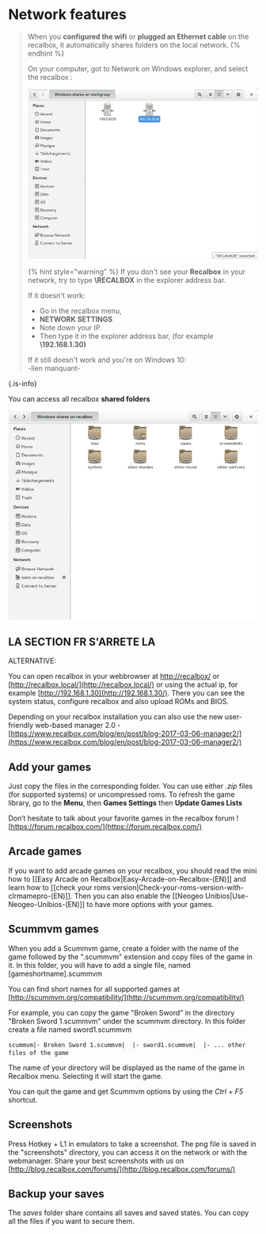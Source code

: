 # Network features


>When you **configured the wifi** or **plugged an Ethernet cable** on the recalbox, it automatically shares folders on the local network. 
>{% endhint %}
>
>On your computer, got to Network on Windows explorer, and select the recalbox :
>
>![](./recalbox-network1.jpg)
>
>{% hint style="warning" %}
>If you don't see your **Recalbox** in your network, try to type **\\RECALBOX** in the explorer address bar. 
>
>If it doesn't work:
>
>* Go in the recalbox menu, 
>* **NETWORK SETTINGS**
>* Note down your IP. 
>* Then type it in the explorer address bar,  \(for example **\\192.168.1.30\)**
>
>If it still doesn't work and you're on Windows 10:  
>-lien manquant-
>
{.is-info}

You can access all recalbox **shared folders** 

![](./recalbox-network2.jpg)

## ​LA SECTION FR S'ARRETE LA



ALTERNATIVE:

You can open recalbox in your webbrowser at [http://recalbox/](http://recalbox/) or [http://recalbox.local/](http://recalbox.local/) or using the actual ip, for example [http://192.168.1.30](http://192.168.1.30/). There you can see the system status, configure recalbox and also upload ROMs and BIOS.

Depending on your recalbox installation you can also use the new user-friendly web-based manager 2.0 - [https://www.recalbox.com/blog/en/post/blog-2017-03-06-manager2/](https://www.recalbox.com/blog/en/post/blog-2017-03-06-manager2/)​

## Add your games

Just copy the files in the corresponding folder. You can use either _.zip_ files \(for supported systems\) or uncompressed roms. To refresh the game library, go to the **Menu**, then **Games Settings** then **Update Games Lists**

Don’t hesitate to talk about your favorite games in the recalbox forum ! [https://forum.recalbox.com/](https://forum.recalbox.com/)

## Arcade games

​If you want to add arcade games on your recalbox, you should read the mini how to \[\[Easy Arcade on Recalbox\|Easy-Arcade-on-Recalbox-\(EN\)\]\] and learn how to \[\[check your roms version\|Check-your-roms-version-with-clrmamepro-\(EN\)\]\]. Then you can also enable the \[\[Neogeo Unibios\|Use-Neogeo-Unibios-\(EN\)\]\] to have more options with your games.

## Scummvm games

When you add a Scummvm game, create a folder with the name of the game followed by the ".scummvm" extension and copy files of the game in it. In this folder, you will have to add a single file, named \[gameshortname\].scummvm

You can find short names for all supported games at [http://scummvm.org/compatibility/](http://scummvm.org/compatibility/)​

For example, you can copy the game "Broken Sword" in the directory "Broken Sword 1.scummvm" under the scummvm directory. In this folder create a file named sword1.scummvm

```text
scummvm|- Broken Sword 1.scummvm|  |- sword1.scummvm|  |- ... other files of the game
```

The name of your directory will be displayed as the name of the game in Recalbox menu. Selecting it will start the game.

You can quit the game and get Scummvm options by using the _Ctrl_ + _F5_ shortcut.

## Screenshots

Press Hotkey + L1 in emulators to take a screenshot. The png file is saved in the "screenshots" directory, you can access it on the network or with the webmanager. Share your best screenshots with us on [http://blog.recalbox.com/forums/](http://blog.recalbox.com/forums/)​

## Backup your saves

The _saves_ folder share contains all saves and saved states. You can copy all the files if you want to secure them.

